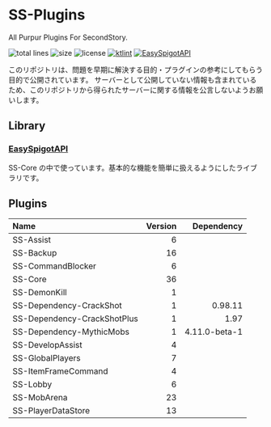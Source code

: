 # SS-Plugins
All Purpur Plugins For SecondStory.

![total lines](https://img.shields.io/tokei/lines/github/SecondStoryServer/SS-Plugins)
![size](https://img.shields.io/github/repo-size/SecondStoryServer/SS-Plugins?label=size)
![license](https://img.shields.io/github/license/SecondStoryServer/SS-Plugins)
[![ktlint](https://img.shields.io/badge/code%20style-%E2%9D%A4-FF4081.svg)](https://ktlint.github.io/)
[![EasySpigotAPI](https://img.shields.io/badge/EasySpigotAPI-%E2%AC%85-4D4.svg)](https://github.com/sya-ri/EasySpigotAPI)

このリポジトリは、問題を早期に解決する目的・プラグインの参考にしてもらう目的で公開されています。
サーバーとして公開していない情報も含まれているため、このリポジトリから得られたサーバーに関する情報を公言しないようお願いします。

## Library

### [EasySpigotAPI](https://github.com/sya-ri/EasySpigotAPI)

SS-Core の中で使っています。基本的な機能を簡単に扱えるようにしたライブラリです。

## Plugins

<!-- Generate Versions -->
| Name | Version | Dependency |
|:-----|--------:|-----------:|
| SS-Assist | 6 |  |
| SS-Backup | 16 |  |
| SS-CommandBlocker | 6 |  |
| SS-Core | 36 |  |
| SS-DemonKill | 1 |  |
| SS-Dependency-CrackShot | 1 | 0.98.11 |
| SS-Dependency-CrackShotPlus | 1 | 1.97 |
| SS-Dependency-MythicMobs | 1 | 4.11.0-beta-1 |
| SS-DevelopAssist | 4 |  |
| SS-GlobalPlayers | 7 |  |
| SS-ItemFrameCommand | 4 |  |
| SS-Lobby | 6 |  |
| SS-MobArena | 23 |  |
| SS-PlayerDataStore | 13 |  |
<!-- Generate Versions -->
